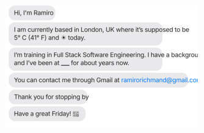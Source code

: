 <!-- # 11/03/23  -->

[![](https://raw.githubusercontent.com/ramirorichmand/ramirorichmand/main/chat.svg)](ramirorichmand@gmail.com)

<!-- ## Updated ReadMe once project is done ⌛️

<div style="display: flex; justify-content: center;">
  <img src="https://media.tenor.com/30FDK0gGT5MAAAAC/im-waiting-waiting.gif" alt="I am waiting GIF">
</div> -->


<!-- [![](https://raw.githubusercontent.com/ramirorichmand/ramirorichmand/main/chat.svg?token=AAABPWFQB3UQVH67GAPKNRLAXLBQG)]-->


<!--
"Welcome to my repository! 

I've created (or in the process of) an animated README that showcases the functionality and features of my project in a visually engaging way. 

Using CSS, JavaScript, and SVG graphics, I've brought my project to life and made it easier for users to understand its capabilities. 

Take a look and see for yourself!"
-->


